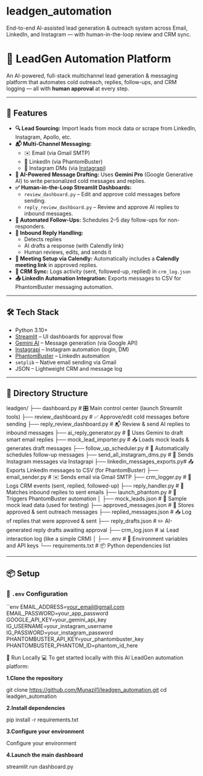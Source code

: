 # leadgen_automation
End-to-end AI-assisted lead generation &amp; outreach system across Email, LinkedIn, and Instagram — with human-in-the-loop review and CRM sync.

# 🧠 LeadGen Automation Platform

An AI-powered, full-stack multichannel lead generation & messaging platform that automates cold outreach, replies, follow-ups, and CRM logging — all with **human approval** at every step.

---

## 🚀 Features

- **🔍 Lead Sourcing:** Import leads from mock data or scrape from LinkedIn, Instagram, Apollo, etc.
- **📬 Multi-Channel Messaging:**
  - ✉️ Email (via Gmail SMTP)
  - 💼 LinkedIn (via PhantomBuster)
  - 📸 Instagram DMs (via [Instagrapi](https://adw0rd.github.io/instagrapi/))
- **🧠 AI-Powered Message Drafting:** Uses **Gemini Pro** (Google Generative AI) to write personalized cold messages and replies.
- **✅ Human-in-the-Loop Streamlit Dashboards:**
  - `review_dashboard.py` – Edit and approve cold messages before sending.
  - `reply_review_dashboard.py` – Review and approve AI replies to inbound messages.
- **🔁 Automated Follow-Ups:** Schedules 2–5 day follow-ups for non-responders.
- **📨 Inbound Reply Handling:**
  - Detects replies
  - AI drafts a response (with Calendly link)
  - Human reviews, edits, and sends it
- **📅 Meeting Setup via Calendly:** Automatically includes a **Calendly meeting link** in approved replies.
- **🧾 CRM Sync:** Logs activity (sent, followed-up, replied) in `crm_log.json`
- **📤 LinkedIn Automation Integration:** Exports messages to CSV for PhantomBuster messaging automation.

---

## 🛠️ Tech Stack

- Python 3.10+
- [Streamlit](https://streamlit.io/) – UI dashboards for approval flow
- [Gemini AI](https://ai.google.dev/) – Message generation (via Google API)
- [Instagrapi](https://github.com/adw0rd/instagrapi) – Instagram automation (login, DM)
- [PhantomBuster](https://phantombuster.com/) – LinkedIn automation
- `smtplib` – Native email sending via Gmail
- JSON – Lightweight CRM and message log

---

## 📁 Directory Structure

leadgen/
├── dashboard.py                 # 🎛️ Main control center (launch Streamlit tools)
├── review_dashboard.py         # ✅ Approve/edit cold messages before sending
├── reply_review_dashboard.py   # 📬 Review & send AI replies to inbound messages
├── ai_reply_generator.py       # 🧠 Uses Gemini to draft smart email replies
├── mock_lead_importer.py       # 📥 Loads mock leads & generates draft messages
├── follow_up_scheduler.py      # 🔁 Automatically schedules follow-up messages
├── send_all_instagram_dms.py   # 📸 Sends Instagram messages via Instagrapi
├── linkedin_messages_exports.py# 📤 Exports LinkedIn messages to CSV (for PhantomBuster)
├── email_sender.py             # ✉️ Sends email via Gmail SMTP
├── crm_logger.py               # 🧾 Logs CRM events (sent, replied, followed-up)
├── reply_handler.py            # 🔄 Matches inbound replies to sent emails
├── launch_phantom.py           # 🚀 Triggers PhantomBuster automation
│
├── mock_leads.json             # 🧪 Sample mock lead data (used for testing)
├── approved_messages.json      # 📑 Stores approved & sent outreach messages
├── replied_messages.json       # 📥 Log of replies that were approved & sent
├── reply_drafts.json           # ✏️ AI-generated reply drafts awaiting approval
├── crm_log.json                # 📊 Lead interaction log (like a simple CRM)
│
├── .env                        # 🔐 Environment variables and API keys
└── requirements.txt            # 📦 Python dependencies list



---

## 📦 Setup

### 🔐 `.env` Configuration

``env
EMAIL_ADDRESS=your_email@gmail.com
EMAIL_PASSWORD=your_app_password
GOOGLE_API_KEY=your_gemini_api_key
IG_USERNAME=your_instagram_username
IG_PASSWORD=your_instagram_password
PHANTOMBUSTER_API_KEY=your_phantombuster_key
PHANTOMBUSTER_PHANTOM_ID=phantom_id_here

🧪 Run Locally
💻 To get started locally with this AI LeadGen automation platform:

**1.Clone the repository**

git clone https://github.com/Munazil1/leadgen_automation.git
cd leadgen_automation

**2.Install dependencies**

pip install -r requirements.txt

**3.Configure your environment**

Configure your environment

**4.Launch the main dashboard**

streamlit run dashboard.py


